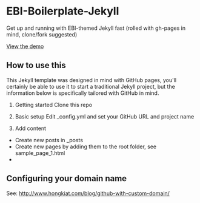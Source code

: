 # EBI-Boilerplate-Jekyll
Get up and running with EBI-themed Jekyll fast (rolled with gh-pages in mind, clone/fork suggested)

<a href="http://ebiwd.github.io/EBI-Boilerplate-Jekyll">View the demo</a>

## How to use this
This Jekyll template was designed in mind with GitHub pages, you'll certainly be able to use it to start a traditional Jekyll project, but the information below is specifically tailored with GitHub in mind.

1. Getting started
Clone this repo

2. Basic setup
Edit _config.yml and set your GitHub URL and project name

3. Add content
- Create new posts in _posts
- Create new pages by adding them to the root folder, see sample_page_1.html
- 
## Configuring your domain name
See: http://www.hongkiat.com/blog/github-with-custom-domain/
